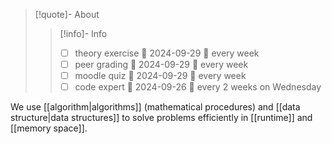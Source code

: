 
> [!quote]- About
> > [!info]- Info
> > - [ ] theory exercise 📅 2024-09-29 🔁 every week 
> > - [ ] peer grading 📅 2024-09-29 🔁 every week 
> > - [ ] moodle quiz 📅 2024-09-29  🔁 every week 
> > - [ ] code expert 📅 2024-09-26 🔁 every 2 weeks on Wednesday 

We use [[algorithm|algorithms]] (mathematical procedures) and [[data structure|data structures]] to solve problems efficiently in [[runtime]] and [[memory space]].
